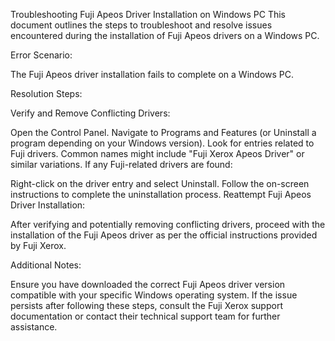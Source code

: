 Troubleshooting Fuji Apeos Driver Installation on Windows PC
This document outlines the steps to troubleshoot and resolve issues encountered during the installation of Fuji Apeos drivers on a Windows PC.

Error Scenario:

The Fuji Apeos driver installation fails to complete on a Windows PC.

Resolution Steps:

Verify and Remove Conflicting Drivers:

Open the Control Panel.
Navigate to Programs and Features (or Uninstall a program depending on your Windows version).
Look for entries related to Fuji drivers. Common names might include "Fuji Xerox Apeos Driver" or similar variations.
If any Fuji-related drivers are found:

Right-click on the driver entry and select Uninstall.
Follow the on-screen instructions to complete the uninstallation process.
Reattempt Fuji Apeos Driver Installation:

After verifying and potentially removing conflicting drivers, proceed with the installation of the Fuji Apeos driver as per the official instructions provided by Fuji Xerox.

Additional Notes:

Ensure you have downloaded the correct Fuji Apeos driver version compatible with your specific Windows operating system.
If the issue persists after following these steps, consult the Fuji Xerox support documentation or contact their technical support team for further assistance.